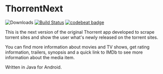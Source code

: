 # ThorrentNext

![Downloads](https://img.shields.io/badge/downloads-10-brightgreen.svg)
[![Build Status](https://app.bitrise.io/app/bab971bb0afe3463/status.svg?token=tFvB8XuRNBUtGCxzdhWCLA&branch=master)](https://app.bitrise.io/app/bab971bb0afe3463)
[![codebeat badge](https://codebeat.co/badges/e501e051-b059-4a45-831c-908f8c6021a0)](https://codebeat.co/projects/github-com-yonifra-thorrentnext-master)

This is the next version of the original Thorrent app developed to scrape torrent sites and show the user what's newly released on the torrent sites.

You can find more information about movies and TV shows, get rating information, trailers, synopsis and a quick link to IMDb to see more information about the media item.

Written in Java for Android.



